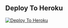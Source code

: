 ## Deploy To Heroku

[![Deploy To Heroku](https://www.herokucdn.com/deploy/button.svg)](https://heroku.com/deploy?template=https://github.com/aditya94139/raftertxtuploder/tree/main)
